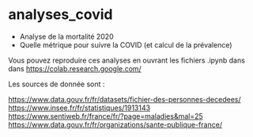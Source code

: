 # analyses_covid

- Analyse de la mortalité 2020
- Quelle métrique pour suivre la COVID (et calcul de la prévalence)

Vous pouvez reproduire ces analyses en ouvrant les fichiers .ipynb dans dans https://colab.research.google.com/

Les sources de donnée sont :

https://www.data.gouv.fr/fr/datasets/fichier-des-personnes-decedees/
https://www.insee.fr/fr/statistiques/1913143
https://www.sentiweb.fr/france/fr/?page=maladies&mal=25
https://www.data.gouv.fr/fr/organizations/sante-publique-france/
